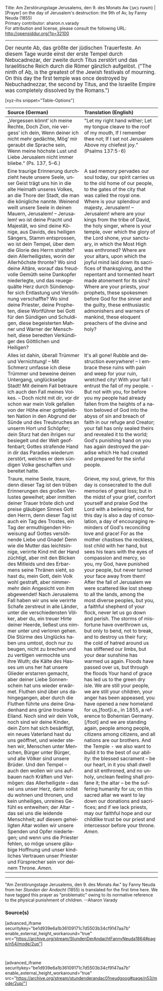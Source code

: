 <html>
<head></head>
<body>
Title: Am Zerstörungstage Jerusalems, den 9. des Monats Aw (תשעת באב‎) | [Prayer] on the day of Jerusalem's destruction: the 9th of Av, by Fanny Neuda (1855)<br />
Primary contributor: aharon.n.varady<br />
For attribution and license, please consult the following URL: <a href="http://opensiddur.org/?p=32100">http://opensiddur.org/?p=32100</a>
<p />
<hr />

<div class="english" lang="en" style="font-size: 1.2em;">
Der neunte Ab, das größte der jüdischen Trauerfeste. An diesem Tage wurde einst der erste Tempel durch Nebucadnezar, der zweite durch Titus zerstört und das Israelitische Reich durch die Römer gänzlich aufgelöst. ("The ninth of Aḅ, is the greatest of the Jewish festivals of mourning. On this day the first temple was once destroyed by Nebuchadnezzar, the second by Titus, and the Israelite Empire was completely dissolved by the Romans.")
</div>

[xyz-ihs snippet="Table-Options"]<table style="margin-left: auto; margin-right: auto;" class="draggable">
<thead><tr><th id="x" style="text-align: left;">Source (German)</th><th style="text-align: left;">Translation (English)</th></tr></thead>
<tbody>
<tr><td style="vertical-align:top;">
<div class="german" lang="de">
„Vergessen könnt’ ich meine Rechte, 
Doch Zion, nie vergess’ ich dein, 
Wenn deiner ich nicht mehr gedächte, 
Mög’ mir geraubt die Sprache sein, 
Wenn meine höchste Lust und Liebe 
Jerusalem nicht immer bliebe.“ <span class="citation">(Ps. 137, 5–6.)</span> 
</span></div></td>
 
<td style="vertical-align:top;">
<div class="english" lang="en">
"Let my right hand wither;
Let my tongue cleave 
to the roof of my mouth, 
If I remember thee not; 
If I set not Jerusalem 
Above my chiefest joy." <span class="citation">(Psalms 137:5-6)</span> 
</div></td></tr>


<tr><td style="vertical-align:top;">
<div class="german" lang="de">
Eine traurige Erinnerung durchzieht heute unsere Seele, unser Geist trägt uns hin in die alte Heimath unseres Volkes, an die Thore der Stadt, die man die königliche nannte. Weinend weilt unsere Seele in deinen Mauern, Jerusalem! – Jerusalem! wo ist deine Pracht und Majestät, wo sind deine Könige, aus Davids, des heiligen Sängers, Stamm entsprossen, wo ist dein Tempel, über dem die Glorie des Herrn strahlte? dein Allerheiligstes, worin der Allerhöchste thronte? Wo sind deine Altäre, worauf das freudvolle Gemüth seine Dankopfer niederlegte, und das reuegequälte Herz durch Sündenopfer sich Entlastung und Versöhnung verschaffte? Wo sind deine Priester, deine Propheten, diese Wortführer bei Gott für den Sündigen und Schuldigen, diese begeisterten Mahner und Warner der Menschheit, diese beredten Verkündiger des Göttlichen und Heiligen? 
</span></div></td>
 
<td style="vertical-align:top;">
<div class="english" lang="en">
A sad memory pervades our soul today, our spirit carries us to the old home of our people, to the gates of the city that was called the royal one. Where is your splendour and majesty, Jerusalem! – Jerusalem! where are your kings from the tribe of David, the holy singer, where is your temple, over which the glory of the Lord shone, your sanctuary, in which the Most High was enthroned? Where are your altars, upon which the joyful mind laid down its sacrifices of thanksgiving, and the repentant and tormented heart made atonement for its sins? Where are your priests, your prophets, these spokesmen before God for the sinner and the guilty, these enthusiastic admonishers and warners of mankind, these eloquent preachers of the divine and holy? 
</div></td></tr>


<tr><td style="vertical-align:top;">
<div class="german" lang="de">
Alles ist dahin, überall Trümmer und Vernichtung! – Mit Schmerz umfasse ich diese Trümmer und beweine deinen Untergang, unglückselige Stadt! Mit deinem Fall betraure ich auch den Fall meines Volkes. – Doch nicht mit dir, vor dir schon war mein Volk gefallen von der Höhe einer gottgeliebten Nation in den Abgrund der Sünde und des Treubruches an unserm Hort und Schöpfer; dein Sturz hat den ihrigen nur besiegelt und der Welt geoffenbart; Gottes strafende Hand in dir das Paradies wiederum zerstört, welches er dem sündigen Volke geschaffen und bereitet hatte.
</span></div></td>
 
<td style="vertical-align:top;">
<div class="english" lang="en">
It's all gone! Rubble and destruction everywhere! – I embrace these ruins with pain and weep for your ruin, wretched city! With your fall I entrust the fall of my people. - But not with you, for before you my people had already fallen from the heights of a nation beloved of God into the abyss of sin and breach of faith in our refuge and Creator; your fall has only sealed theirs and revealed it to the world; God's punishing hand on you has again destroyed the paradise which He had created and prepared for the sinful people.
</div></td></tr>


<tr><td style="vertical-align:top;">
<div class="german" lang="de">
Traure, meine Seele, traure, denn dieser Tag ist den trüben Erinnerungen des großen Verlustes geweihet; aber inmitten deiner Trauer tröste dich und preise gläubigen Sinnes Gott den Herrn, denn dieser Tag ist auch ein Tag des Trostes, ein Tag der ermuthigenden Hinweisung auf Gottes versöhnende Liebe und Gnade! Denn wie die Mutter das leichtsinnige, verirrte Kind mit der Hand züchtigt, aber mit den Blicken des Mitleids und des Erbarmens seine Thränen sieht, so hast du, mein Gott, dein Volk wohl gestraft, aber nimmermehr dein Angesicht von ihm abgewendet! Nach Jerusalems Fall haben wir uns wie verirrte Schafe zerstreut in alle Länder, unter die verschiedensten Völker, aber du, ein treuer Hirte deiner Heerde, ließest uns nimmer unter und verloren gehen. Die Stürme des Unglücks haben uns umtost, doch nur zu beugen, nicht zu brechen und zu vertilgen vermochte uns ihre Wuth; die Kälte des Hasses um uns her hat unsere Glieder erstarren gemacht, aber deiner Liebe Sonnenschein hat uns wieder erwärmet. Fluthen sind über uns dahingegangen, aber durch die Fluthen führte uns deine Gnadenhand ans grüne trockene Eiland. Noch sind wir dein Volk, noch sind wir deine Kinder, dein Zorn hat sich besänftigt, ein neues Vaterland hast du uns geöffnet, und wieder stehen wir, Menschen unter Menschen, Bürger unter Bürger, und alle Völker sind unsere Brüder. Und den Tempel – auch den wollen wir uns aufbauen nach Kräften und Vermögen: das Allerheiligste – das sei uns unser Herz, darin sollst du wohnen und thronen, und kein unheiliges, unreines Gefühl es entweihen; der Altar - das sei uns die leidende Menschheit; auf diesem geheiligten Altar wollen wir unsere Spenden und Opfer niederlegen; und wenn uns die Priester fehlen, so möge unsere gläubige Hoffnung und unser kindliches Vertrauen unser Priester und Fürsprecher sein vor deinem Throne. <em>Amen</em>.
</span></div></td>
 
<td style="vertical-align:top;">
<div class="english" lang="en">
Grieve, my soul, grieve, for this day is consecrated to the dull memories of great loss; but in the midst of your grief, comfort yourself and praise God the Lord with a believing mind, for this day is also a day of consolation, a day of encouraging reminders of God's reconciling love and grace! For as the mother chastises the reckless, lost child with her hand, but sees his tears with the eyes of compassion and mercy, so you, my God, have punished your people, but never turned your face away from them! After the fall of Jerusalem we were scattered like lost sheep to all the lands, among the most diverse peoples, but you, a faithful shepherd of your flock, never let us go down and perish. The storms of misfortune have overthrown us, but only to bend, not to break, and to destroy us their fury; the cold of hatred around us has stiffened our limbs, but your dear sunshine has warmed us again. Floods have passed over us, but through the floods Your hand of grace has led us to the green dry isle. We are still your people, we are still your children, your anger has been appeased, you have opened a new homeland for us,[foot]i.e., in 1855, a reference to Bohemian Germany.[/foot] and we are standing again, people among people, citizens among citizens, and all nations are our brothers. And the Temple - we also want to build it to the best of our ability: the blessed sacrament – be our heart, in it you shall dwell and sit enthroned, and no unholy, unclean feeling shall profane it; the altar – be the suffering humanity for us; on this sacred altar we want to lay down our donations and sacrifices; and if we lack priests, may our faithful hope and our childlike trust be our priest and intercessor before your throne. <em>Amen</em>.
</div></td></tr>
</tbody></table>

<hr />

"Am Zerstörungstage Jerusalems, den 9. des Monats Aw." by Fanny Neuda from her <em>Stunden der Andacht</em> (1855) is translated for the first time here. We have tagged this prayer as "problematic" owing to its normative reference to the physical punishment of children. --Aharon Varady

<h3>Source(s)</h3>

[advanced_iframe securitykey="be1d939e6a1b36109171c7d5503b34cf9147aa7b" enable_external_height_workaround="true" src="https://archive.org/stream/StundenDerAndachtFannyNeuda1864#page/n54/mode/2up"]

&nbsp;

[advanced_iframe securitykey="be1d939e6a1b36109171c7d5503b34cf9147aa7b" enable_external_height_workaround="true" src="https://archive.org/stream/stundenderandac01neudgoog#page/n53/mode/2up/"]

&nbsp;
</body>
</html>